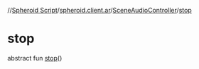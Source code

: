 //[Spheroid Script](../../index.md)/[spheroid.client.ar](../index.md)/[SceneAudioController](index.md)/[stop](stop.md)



# stop  
 
abstract fun [stop](stop.md)()  



